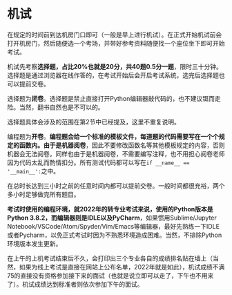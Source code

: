 # 机试

在规定的时间前到达机房门口即可（一般是早上进行机试）。在正式开始机试前会打开机房门，然后随便选一个考场，并带好参考资料随便找一个座位坐下即可开始考试。

机试先考察**选择题，占比20%也就是20分，共40题0.5分一题**，限时三十分钟。选择题是通过浏览器在线作答的，在考试开始后会开启考试系统，选完后选择题也可以提前交卷。

选择题为**闭卷**。选择题是禁止直接打开Python编辑器敲代码的，也不建议铤而走险。当然，翻书自然也是不可以的。

选择题具体会涉及的范围在第2节中已经提及，这里不重复说明。

编程题为**开卷**。**编程题会给一个标准的模板文件，每道题的代码需要写在一个个规定的函数内。**由于是**机器阅卷**，因此不要修改函数名等其他模板规定的内容，否则机器会无法阅卷。同样也由于是机器阅卷，不需要编写注释，也不用担心阅卷老师因为代码太乱而酌情扣分。所有测试代码都可以写在`if __name__ == '__main__':`之中。

在总时长达到三小时之前的任意时间内都可以提前交卷。一般时间都很充裕，两个多小时足够做完所有题目。

**考试时使用的编程环境，就2022年的转专业考试来说，使用的Python版本是Python 3.8.2，而编辑器则是IDLE以及PyCharm**，如果惯用Sublime/Jupyter Notebook/VSCode/Atom/Spyder/Vim/Emacs等编辑器，最好先熟练一下IDLE或者Pycharm，以免正式考试时因为不熟悉环境造成困难。当然，不排除Python环境版本发生更新。

在上午的上机考试结束后不久，会打印出三个专业各自的成绩排名贴在墙上（当然，如果为线上考试是直接在网站上公布名单，2022年就是如此），机试成绩不满75的直接没有资格参加接下来的面试（也就是说立即可以走了，下午也不用来了）。机试成绩达到标准者则依次参加下午的面试。